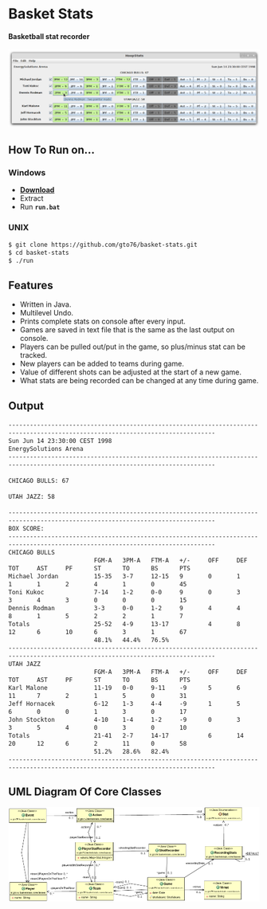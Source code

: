 Basket Stats
============

#### Basketball stat recorder

![Alt text](/doc/basket-stats.png?raw=true "Screenshot")

How To Run on…
--------------
### Windows
* [**Download**](https://github.com/gto76/basket-stats/archive/master.zip)
* Extract
* Run **`run.bat`**

### UNIX
```
$ git clone https://github.com/gto76/basket-stats.git
$ cd basket-stats
$ ./run
```

Features
--------

* Written in Java.
* Multilevel Undo.
* Prints complete stats on console after every input.
* Games are saved in text file that is the same as the last output on console.
* Players can be pulled out/put in the game, so plus/minus stat can be tracked.
* New players can be added to teams during game.
* Value of different shots can be adjusted at the start of a new game.
* What stats are being recorded can be changed at any time during game.



Output
------
```
--------------------------------------------------------------------------------------------------------------------------------
Sun Jun 14 23:30:00 CEST 1998
EnergySolutions Arena
--------------------------------------------------------------------------------------------------------------------------------
 
CHICAGO BULLS: 67
  
UTAH JAZZ: 58
   
--------------------------------------------------------------------------------------------------------------------------------
BOX SCORE:
--------------------------------------------------------------------------------------------------------------------------------
CHICAGO BULLS
                        FGM-A   3PM-A   FTM-A   +/-     OFF     DEF     TOT     AST     PF      ST      TO      BS      PTS     
Michael Jordan          15-35   3-7     12-15   9       0       1       1       1       2       4       1       0       45      
Toni Kukoc              7-14    1-2     0-0     9       0       3       3       4       3       0       0       0       15      
Dennis Rodman           3-3     0-0     1-2     9       4       4       8       1       5       2       2       1       7       
Totals                  25-52   4-9     13-17           4       8       12      6       10      6       3       1       67      
                        48.1%   44.4%   76.5%   
--------------------------------------------------------------------------------------------------------------------------------
UTAH JAZZ
                        FGM-A   3PM-A   FTM-A   +/-     OFF     DEF     TOT     AST     PF      ST      TO      BS      PTS     
Karl Malone             11-19   0-0     9-11    -9      5       6       11      7       2       1       5       0       31      
Jeff Hornacek           6-12    1-3     4-4     -9      1       5       6       0       0       1       3       0       17      
John Stockton           4-10    1-4     1-2     -9      0       3       3       5       4       0       3       0       10      
Totals                  21-41   2-7     14-17           6       14      20      12      6       2       11      0       58      
                        51.2%   28.6%   82.4%   
--------------------------------------------------------------------------------------------------------------------------------
```

UML Diagram Of Core Classes
---------------------------
![Alt text](/doc/uml-diagram.png?raw=true "Screenshot")
